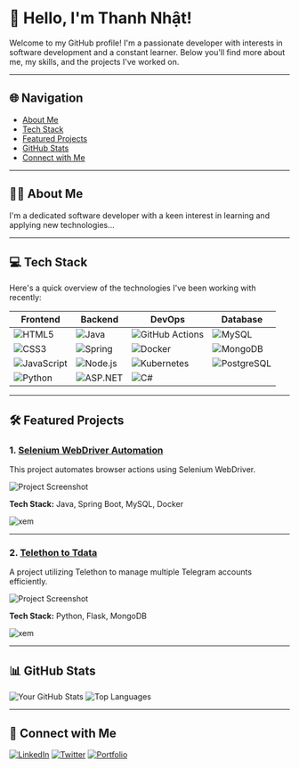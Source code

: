 # 👋 Hello, I'm Thanh Nhật!

Welcome to my GitHub profile! I'm a passionate developer with interests in software development and a constant learner. Below you'll find more about me, my skills, and the projects I've worked on.

---

## 🌐 Navigation
- [About Me](#about-me)
- [Tech Stack](#-tech-stack)
- [Featured Projects](#-featured-projects)
- [GitHub Stats](#-github-stats)
- [Connect with Me](#-connect-with-me)

---

## 🧑‍💻 About Me
I'm a dedicated software developer with a keen interest in learning and applying new technologies...

---

## 💻 Tech Stack
Here's a quick overview of the technologies I've been working with recently:

| Frontend        | Backend          | DevOps         | Database      |
| --------------- | ---------------- | -------------- | ------------- |
| ![HTML5](https://img.shields.io/badge/HTML5-E34F26?style=for-the-badge&logo=html5&logoColor=white) | ![Java](https://img.shields.io/badge/Java-007396?style=for-the-badge&logo=java&logoColor=white) | ![GitHub Actions](https://img.shields.io/badge/GitHub_Actions-2088FF?style=for-the-badge&logo=github-actions&logoColor=white) | ![MySQL](https://img.shields.io/badge/MySQL-005C84?style=for-the-badge&logo=mysql&logoColor=white) |
| ![CSS3](https://img.shields.io/badge/CSS3-1572B6?style=for-the-badge&logo=css3&logoColor=white) | ![Spring](https://img.shields.io/badge/Spring-6DB33F?style=for-the-badge&logo=spring&logoColor=white) | ![Docker](https://img.shields.io/badge/Docker-2496ED?style=for-the-badge&logo=docker&logoColor=white) | ![MongoDB](https://img.shields.io/badge/MongoDB-47A248?style=for-the-badge&logo=mongodb&logoColor=white) |
| ![JavaScript](https://img.shields.io/badge/JavaScript-F7DF1E?style=for-the-badge&logo=javascript&logoColor=black) | ![Node.js](https://img.shields.io/badge/Node.js-339933?style=for-the-badge&logo=nodedotjs&logoColor=white) | ![Kubernetes](https://img.shields.io/badge/Kubernetes-326CE5?style=for-the-badge&logo=kubernetes&logoColor=white) | ![PostgreSQL](https://img.shields.io/badge/PostgreSQL-316192?style=for-the-badge&logo=postgresql&logoColor=white) |
| ![Python](https://img.shields.io/badge/Python-3776AB?style=for-the-badge&logo=python&logoColor=white) | ![ASP.NET](https://img.shields.io/badge/ASP.NET-512BD4?style=for-the-badge&logo=dotnet&logoColor=white) | ![C#](https://img.shields.io/badge/C%23-239120?style=for-the-badge&logo=csharp&logoColor=white) |

---

## 🛠 Featured Projects

### 1. [Selenium WebDriver Automation](https://github.com/thaithanhnhat/selenium_webDriver)
This project automates browser actions using Selenium WebDriver.

![Project Screenshot](https://via.placeholder.com/800x400.png?text=Project+Screenshot)

**Tech Stack:** Java, Spring Boot, MySQL, Docker

<a href="https://github.com/thaithanhnhat/selenium_webDriver" style="text-decoration:none;">
    <img src="https://img.shields.io/badge/xem-Click%20Here-brightgreen?style=for-the-badge" alt="xem">
</a>

---

### 2. [Telethon to Tdata](https://github.com/thaithanhnhat/Telethon_to_Tdata)
A project utilizing Telethon to manage multiple Telegram accounts efficiently.

![Project Screenshot](https://via.placeholder.com/800x400.png?text=Project+Screenshot)

**Tech Stack:** Python, Flask, MongoDB

<a href="https://github.com/thaithanhnhat/Telethon_to_Tdata" style="text-decoration:none;">
    <img src="https://img.shields.io/badge/xem-Click%20Here-brightgreen?style=for-the-badge" alt="xem">
</a>

---

## 📊 GitHub Stats
![Your GitHub Stats](https://github-readme-stats.vercel.app/api?username=thaithanhnhat&show_icons=true&theme=radical)
![Top Languages](https://github-readme-stats.vercel.app/api/top-langs/?username=thaithanhnhat&layout=compact&theme=radical)

---

## 🔗 Connect with Me
[![LinkedIn](https://img.shields.io/badge/LinkedIn-0077B5?style=for-the-badge&logo=linkedin&logoColor=white)](https://linkedin.com/in/your-profile)
[![Twitter](https://img.shields.io/badge/Twitter-1DA1F2?style=for-the-badge&logo=twitter&logoColor=white)](https://twitter.com/your-username)
[![Portfolio](https://img.shields.io/badge/Portfolio-FF5722?style=for-the-badge)](https://your-website.com)
